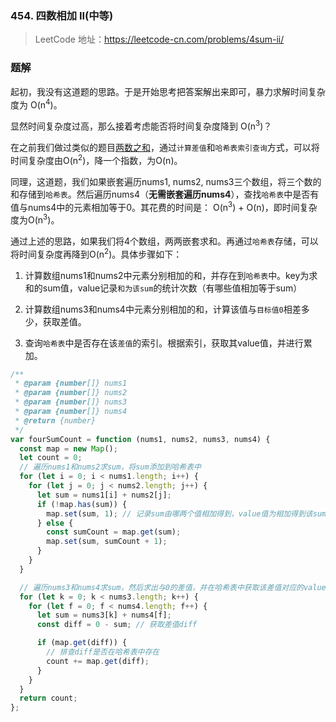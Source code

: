 ### 454. 四数相加 II(中等)

> LeetCode 地址：https://leetcode-cn.com/problems/4sum-ii/

### 题解
起初，我没有这道题的思路。于是开始思考把答案解出来即可，暴力求解时间复杂度为 O(n<sup>4</sup>)。

显然时间复杂度过高，那么接着考虑能否将时间复杂度降到 O(n<sup>3</sup>)？

在之前我们做过类似的题目[两数之和](https://github.com/kerwin-ly/Blog/blob/master/algorithm/array/1.%20%E4%B8%A4%E6%95%B0%E4%B9%8B%E5%92%8C(%E7%AE%80%E5%8D%95).md)，通过`计算差值`和`哈希表索引查询`方式，可以将时间复杂度由O(n<sup>2</sup>)，降一个指数，为O(n)。

同理，这道题，我们如果嵌套遍历nums1, nums2, nums3三个数组，将三个数的和存储到`哈希表`。然后遍历nums4（**无需嵌套遍历nums4**），查找`哈希表`中是否有值与nums4中的元素相加等于0。其花费的时间是： O(n<sup>3</sup>) + O(n)，即时间复杂度为O(n<sup>3</sup>)。

通过上述的思路，如果我们将4个数组，两两嵌套求和。再通过`哈希表`存储，可以将时间复杂度再降到O(n<sup>2</sup>)。具体步骤如下：

1. 计算数组nums1和nums2中元素分别相加的和，并存在到`哈希表`中。key为求和的sum值，value记录`和为该sum`的统计次数（有哪些值相加等于sum）

2. 计算数组nums3和nums4中元素分别相加的和，计算该值与`目标值0`相差多少，获取差值。

3. 查询`哈希表`中是否存在该`差值`的索引。根据索引，获取其value值，并进行累加。

```js
/**
 * @param {number[]} nums1
 * @param {number[]} nums2
 * @param {number[]} nums3
 * @param {number[]} nums4
 * @return {number}
 */
var fourSumCount = function (nums1, nums2, nums3, nums4) {
  const map = new Map();
  let count = 0;
  // 遍历nums1和nums2求sum，将sum添加到哈希表中
  for (let i = 0; i < nums1.length; i++) {
    for (let j = 0; j < nums2.length; j++) {
      let sum = nums1[i] + nums2[j];
      if (!map.has(sum)) {
        map.set(sum, 1); // 记录sum由哪两个值相加得到，value值为相加得到该sum的次数，因为可能还有其他两个值相加，等于该sum
      } else {
        const sumCount = map.get(sum);
        map.set(sum, sumCount + 1);
      }
    }
  }

  // 遍历nums3和nums4求sum，然后求出与0的差值，并在哈希表中获取该差值对应的value
  for (let k = 0; k < nums3.length; k++) {
    for (let f = 0; f < nums4.length; f++) {
      let sum = nums3[k] + nums4[f];
      const diff = 0 - sum; // 获取差值diff

      if (map.get(diff)) {
        // 排查diff是否在哈希表中存在
        count += map.get(diff);
      }
    }
  }
  return count;
};
```
